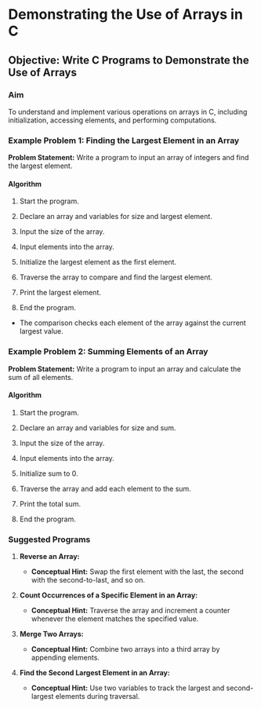 # Demonstrating the Use of Arrays in C

## Objective: Write C Programs to Demonstrate the Use of Arrays

### Aim

To understand and implement various operations on arrays in C, including initialization, accessing elements, and performing computations.

### Example Problem 1: Finding the Largest Element in an Array

**Problem Statement:** Write a program to input an array of integers and find the largest element.

#### Algorithm

1.  Start the program.
    
2.  Declare an array and variables for size and largest element.
    
3.  Input the size of the array.
    
4.  Input elements into the array.
    
5.  Initialize the largest element as the first element.
    
6.  Traverse the array to compare and find the largest element.
    
7.  Print the largest element.
    
8.  End the program.
    

-   The comparison checks each element of the array against the current largest value.
    

### Example Problem 2: Summing Elements of an Array

**Problem Statement:** Write a program to input an array and calculate the sum of all elements.

#### Algorithm

1.  Start the program.
    
2.  Declare an array and variables for size and sum.
    
3.  Input the size of the array.
    
4.  Input elements into the array.
    
5.  Initialize sum to 0.
    
6.  Traverse the array and add each element to the sum.
    
7.  Print the total sum.
    
8.  End the program.
    

### Suggested Programs
        
1.  **Reverse an Array:**
    
    -   **Conceptual Hint:** Swap the first element with the last, the second with the second-to-last, and so on.
        
3.  **Count Occurrences of a Specific Element in an Array:**
    
    -   **Conceptual Hint:** Traverse the array and increment a counter whenever the element matches the specified value.
        
4.  **Merge Two Arrays:**
    
    -   **Conceptual Hint:** Combine two arrays into a third array by appending elements.
        
5.  **Find the Second Largest Element in an Array:**
    
    -   **Conceptual Hint:** Use two variables to track the largest and second-largest elements during traversal.
<!--stackedit_data:
eyJoaXN0b3J5IjpbLTE4Njg3NTE0ODFdfQ==
-->